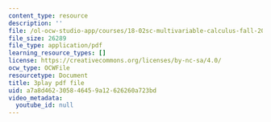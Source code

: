 ```yaml
---
content_type: resource
description: ''
file: /ol-ocw-studio-app/courses/18-02sc-multivariable-calculus-fall-2010/a7a8d462305846459a12626260a723bd_gBuIwfdoOn0.pdf
file_size: 26289
file_type: application/pdf
learning_resource_types: []
license: https://creativecommons.org/licenses/by-nc-sa/4.0/
ocw_type: OCWFile
resourcetype: Document
title: 3play pdf file
uid: a7a8d462-3058-4645-9a12-626260a723bd
video_metadata:
  youtube_id: null
---
```

